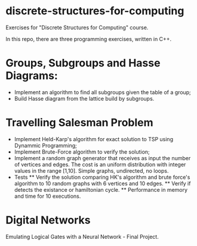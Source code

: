 # discrete-structures-for-computing
Exercises for "Discrete Structures for Computing" course.

In this repo, there are three programming exercises, written in C++.

# Groups, Subgroups and Hasse Diagrams:
* Implement an algorithm to find all subgroups given the table of a group;
* Build Hasse diagram from the lattice build by subgroups.

# Travelling Salesman Problem
* Implement Held-Karp's algorithm for exact solution to TSP using Dynammic Programming;
* Implement Brute-Force algorithm to verify the solution;
* Implement a random graph generator that receives as input the number of vertices and edges. The cost is
an uniform distribution with integer values in the range [1,10]. Simple graphs, undirected, no loops.
* Tests
  ** Verify the solution comparing HK's algorithm and brute force's algorithm to 10 random graphs with 6 vertices and 10 edges.
  ** Verify if detects the existance or hamiltonian cycle.
  ** Performance in memory and time for 10 executions.
  
 # Digital Networks
 
 Emulating Logical Gates with a Neural Network - Final Project.


